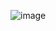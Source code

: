 ![image](https://user-images.githubusercontent.com/65870349/209721409-e6d8692c-54ce-4621-91d9-b15b483a3a94.png)

